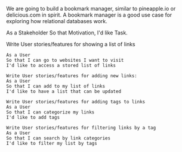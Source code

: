 

We are going to build a bookmark manager, similar to pineapple.io or delicious.com in spirit. A bookmark manager is a good use case for exploring how relational databases work.

As a Stakeholder
So that Motivation,
I'd like Task.

Write User stories/features for showing a list of links
```
As a User
So that I can go to websites I want to visit
I'd like to access a stored list of links

Write User stories/features for adding new links:
As a User
So that I can add to my list of links
I'd like to have a list that can be updated

Write User stories/features for adding tags to links
As a User
So that I can categorize my links
I'd like to add tags

Write User stories/features for filtering links by a tag
As a User
So that I can search by link categories
I'd like to filter my list by tags
```


